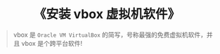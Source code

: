 # <center>《安装 vbox 虚拟机软件》<center>

> vbox 是 `Oracle VM VirtualBox` 的简写，号称最强的免费虚拟机软件，并且 vbox 是个跨平台软件!
